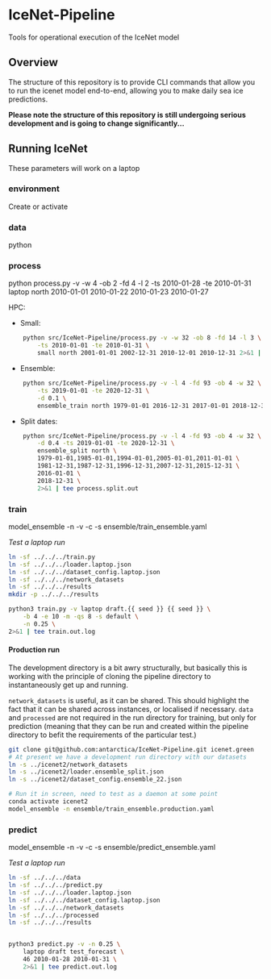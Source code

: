 # IceNet-Pipeline
Tools for operational execution of the IceNet model

## Overview

The structure of this repository is to provide CLI commands that allow you to
 run the icenet model end-to-end, allowing you to make daily sea ice 
 predictions.
 
 __Please note the structure of this repository is still undergoing serious 
 development and is going to change significantly...__
 
## Running IceNet

These parameters will work on a laptop 

### environment

Create or activate

### data

python

### process

python process.py -v -w 4 -ob 2 -fd 4 -l 2 -ts 2010-01-28 -te 2010-01-31 laptop north 2010-01-01 2010-01-22 2010-01-23 2010-01-27

HPC:

* Small:  

```bash
    python src/IceNet-Pipeline/process.py -v -w 32 -ob 8 -fd 14 -l 3 \
        -ts 2010-01-01 -te 2010-01-31 \
        small north 2001-01-01 2002-12-31 2010-12-01 2010-12-31 2>&1 | tee logs/process.small.log
```

* Ensemble:

```bash    
    python src/IceNet-Pipeline/process.py -v -l 4 -fd 93 -ob 4 -w 32 \
        -ts 2019-01-01 -te 2020-12-31 \
        -d 0.1 \   
        ensemble_train north 1979-01-01 2016-12-31 2017-01-01 2018-12-31 2>&1 | tee process.ensemble.out
```

* Split dates:

```bash    
    python src/IceNet-Pipeline/process.py -v -l 4 -fd 93 -ob 4 -w 32 \
        -d 0.4 -ts 2019-01-01 -te 2020-12-31 \
        ensemble_split north \
        1979-01-01,1985-01-01,1994-01-01,2005-01-01,2011-01-01 \
        1981-12-31,1987-12-31,1996-12-31,2007-12-31,2015-12-31 \
        2016-01-01 \
        2018-12-31 \
        2>&1 | tee process.split.out
```

### train

model_ensemble -n -v -c -s ensemble/train_ensemble.yaml

_Test a laptop run_

```bash
ln -sf ../../../train.py
ln -sf ../../../loader.laptop.json
ln -sf ../../../dataset_config.laptop.json
ln -sf ../../../network_datasets
ln -sf ../../../results
mkdir -p ../../../results

python3 train.py -v laptop draft.{{ seed }} {{ seed }} \
    -b 4 -e 10 -m -qs 8 -s default \
    -n 0.25 \
2>&1 | tee train.out.log
```

#### Production run

The development directory is a bit awry structurally, but basically this is 
working with the principle of cloning the pipeline directory to 
instantaneously get up and running. 

`network_datasets` is useful, as it can be shared. This should highlight the 
fact that it can be shared across instances, or localised if necessary. 
`data` and `processed` are not required in the run directory for training, 
but only for prediction (meaning that they can be run and created within the 
pipeline directory to befit the requirements of the particular test.)

```bash
git clone git@github.com:antarctica/IceNet-Pipeline.git icenet.green
# At present we have a development run directory with our datasets
ln -s ../icenet2/network_datasets 
ln -s ../icenet2/loader.ensemble_split.json 
ln -s ../icenet2/dataset_config.ensemble_22.json

# Run it in screen, need to test as a daemon at some point 
conda activate icenet2
model_ensemble -n ensemble/train_ensemble.production.yaml
```

### predict

model_ensemble -n -v -c -s ensemble/predict_ensemble.yaml


_Test a laptop run_

```bash
ln -sf ../../../data
ln -sf ../../../predict.py
ln -sf ../../../loader.laptop.json
ln -sf ../../../dataset_config.laptop.json
ln -sf ../../../network_datasets
ln -sf ../../../processed
ln -sf ../../../results


python3 predict.py -v -n 0.25 \
    laptop draft test_forecast \
    46 2010-01-28 2010-01-31 \
    2>&1 | tee predict.out.log
```

